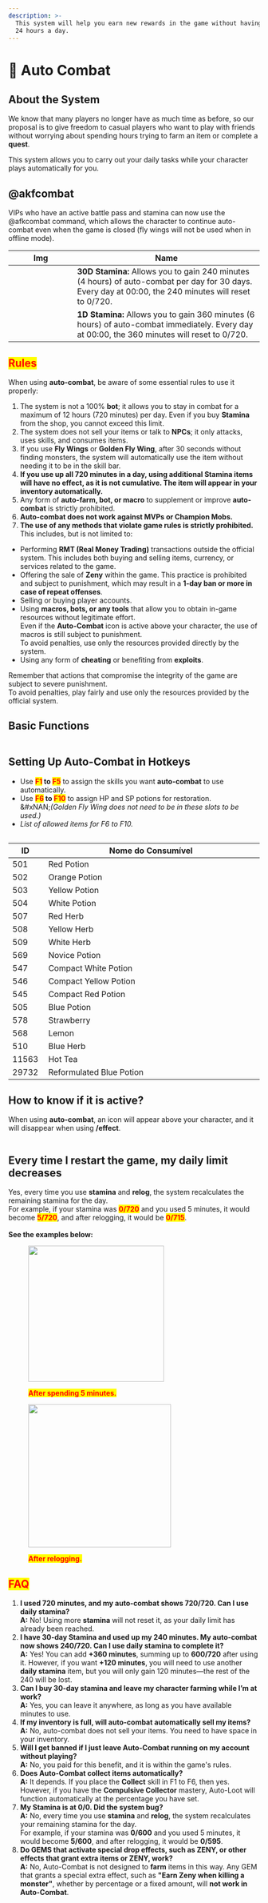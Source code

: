```yaml
---
description: >-
  This system will help you earn new rewards in the game without having to play
  24 hours a day.
---
```


# 🤖 Auto Combat

## **About the System**

We know that many players no longer have as much time as before, so our proposal is to give freedom to casual players who want to play with friends without worrying about spending hours trying to farm an item or complete a **quest**.&#x20;

This system allows you to carry out your daily tasks while your character plays automatically for you.

## @akfcombat

VIPs who have an active battle pass and stamina can now use the @afkcombat command, which allows the character to continue auto-combat even when the game is closed (fly wings will not be used when in offline mode).

<table><thead><tr><th width="114">Img</th><th>Name</th></tr></thead><tbody><tr><td><img src="../.gitbook/assets/29727.png" alt="" data-size="original"></td><td><strong>30D Stamina:</strong> Allows you to gain 240 minutes (4 hours) of auto-combat per day for 30 days. <br>Every day at 00:00, the 240 minutes will reset to 0/720.</td></tr><tr><td><img src="../.gitbook/assets/29728.png" alt="" data-size="original"></td><td><strong>1D Stamina:</strong> Allows you to gain 360 minutes (6 hours) of auto-combat immediately. Every day at 00:00, the 360 minutes will reset to 0/720.</td></tr></tbody></table>

## <mark style="color:red;">**Rules**</mark>

When using **auto-combat**, be aware of some essential rules to use it properly:

1. The system is not a 100% **bot**; it allows you to stay in combat for a maximum of 12 hours (720 minutes) per day. Even if you buy **Stamina** from the shop, you cannot exceed this limit.
2. The system does not sell your items or talk to **NPCs**; it only attacks, uses skills, and consumes items.
3. If you use **Fly Wings** or **Golden Fly Wing**, after 30 seconds without finding monsters, the system will automatically use the item without needing it to be in the skill bar.
4. **If you use up all 720 minutes in a day, using additional Stamina items will have no effect, as it is not cumulative. The item will appear in your inventory automatically.**
5. Any form of **auto-farm, bot, or macro** to supplement or improve **auto-combat** is strictly prohibited.
6. **Auto-combat does not work against MVPs or Champion Mobs.**
7. **The use of any methods that violate game rules is strictly prohibited.** This includes, but is not limited to:

* Performing **RMT (Real Money Trading)** transactions outside the official system. This includes both buying and selling items, currency, or services related to the game.
* Offering the sale of **Zeny** within the game. This practice is prohibited and subject to punishment, which may result in a **1-day ban or more in case of repeat offenses**.
* Selling or buying player accounts.
* Using **macros, bots, or any tools** that allow you to obtain in-game resources without legitimate effort.\
  Even if the **Auto-Combat** icon is active above your character, the use of macros is still subject to punishment.\
  To avoid penalties, use only the resources provided directly by the system.
* Using any form of **cheating** or benefiting from **exploits**.

Remember that actions that compromise the integrity of the game are subject to severe punishment.\
To avoid penalties, play fairly and use only the resources provided by the official system.

## **Basic Functions**

<figure><img src="../.gitbook/assets/112.png" alt=""><figcaption></figcaption></figure>

## **Setting Up Auto-Combat in Hotkeys**

* Use <mark style="color:red;">**F1**</mark>**&#x20;to&#x20;**<mark style="color:red;">**F5**</mark> to assign the skills you want **auto-combat** to use automatically.
* Use <mark style="color:red;">**F6**</mark>**&#x20;to&#x20;**<mark style="color:red;">**F10**</mark> to assign HP and SP potions for restoration.\
  &#xNAN;_(Golden Fly Wing does not need to be in these slots to be used.)_
* _List of allowed items for F6 to F10._

<figure><img src="../.gitbook/assets/3444.png" alt=""><figcaption></figcaption></figure>

<table><thead><tr><th>ID</th><th width="660">Nome do Consumível</th></tr></thead><tbody><tr><td>501</td><td><img src="../.gitbook/assets/501.png" alt="" data-size="line"> Red Potion</td></tr><tr><td>502</td><td><img src="../.gitbook/assets/502.png" alt="" data-size="line"> Orange Potion</td></tr><tr><td>503</td><td><img src="../.gitbook/assets/503.png" alt="" data-size="line"> Yellow Potion</td></tr><tr><td>504</td><td><img src="../.gitbook/assets/504.png" alt="" data-size="line"> White Potion</td></tr><tr><td>507</td><td><img src="../.gitbook/assets/507.png" alt="" data-size="line"> Red Herb</td></tr><tr><td>508</td><td><img src="../.gitbook/assets/508.png" alt="" data-size="line"> Yellow Herb</td></tr><tr><td>509</td><td><img src="../.gitbook/assets/509.png" alt="" data-size="line"> White Herb</td></tr><tr><td>569</td><td><img src="../.gitbook/assets/569.png" alt="" data-size="line"> Novice Potion</td></tr><tr><td>547</td><td><img src="../.gitbook/assets/547.png" alt="" data-size="line"> Compact White Potion</td></tr><tr><td>546</td><td><img src="../.gitbook/assets/546.png" alt="" data-size="line"> Compact Yellow Potion</td></tr><tr><td>545</td><td><img src="../.gitbook/assets/545.png" alt="" data-size="line"> Compact Red Potion</td></tr><tr><td>505</td><td><img src="../.gitbook/assets/505.png" alt="" data-size="line"> Blue Potion</td></tr><tr><td>578</td><td><img src="../.gitbook/assets/578.png" alt="" data-size="line"> Strawberry</td></tr><tr><td>568</td><td><img src="../.gitbook/assets/568.png" alt="" data-size="line"> Lemon</td></tr><tr><td>510</td><td><img src="../.gitbook/assets/510.png" alt="" data-size="line"> Blue Herb</td></tr><tr><td>11563</td><td><img src="../.gitbook/assets/11563.png" alt="" data-size="line"> Hot Tea</td></tr><tr><td>29732</td><td><img src="../.gitbook/assets/505 (1).png" alt="" data-size="line"> Reformulated Blue Potion</td></tr></tbody></table>

## **How to know if it is active?**

When using **auto-combat**, an icon will appear above your character, and it will disappear when using **/effect**.

<figure><img src="../.gitbook/assets/image (140).png" alt=""><figcaption></figcaption></figure>

## **Every time I restart the game, my daily limit decreases**

Yes, every time you use **stamina** and **relog**, the system recalculates the remaining stamina for the day.\
For example, if your stamina was <mark style="color:red;">**0/720**</mark> and you used 5 minutes, it would become <mark style="color:red;">**5/720**</mark>, and after relogging, it would be <mark style="color:red;">**0/715**</mark>.\
\
**See the examples below:**

<figure><img src="../.gitbook/assets/Arkaik_yUBLUV44PG.png" alt="" width="272"><figcaption><p><mark style="color:red;"><strong>After spending 5 minutes.</strong></mark></p></figcaption></figure>

<figure><img src="../.gitbook/assets/Arkaik_HT3kaWKVym.png" alt="" width="286"><figcaption><p><mark style="color:red;"><strong>After relogging.</strong></mark></p></figcaption></figure>

## <mark style="color:red;">**FAQ**</mark>

1. **I used 720 minutes, and my auto-combat shows 720/720. Can I use daily stamina?**\
   **A:** No! Using more **stamina** will not reset it, as your daily limit has already been reached.
2. **I have 30-day Stamina and used up my 240 minutes. My auto-combat now shows 240/720. Can I use daily stamina to complete it?**\
   **A:** Yes! You can add **+360 minutes**, summing up to **600/720** after using it. However, if you want **+120 minutes**, you will need to use another **daily stamina** item, but you will only gain 120 minutes—the rest of the 240 will be lost.
3. **Can I buy 30-day stamina and leave my character farming while I’m at work?**\
   **A:** Yes, you can leave it anywhere, as long as you have available minutes to use.
4. **If my inventory is full, will auto-combat automatically sell my items?**\
   **A:** No, auto-combat does not sell your items. You need to have space in your inventory.
5. **Will I get banned if I just leave Auto-Combat running on my account without playing?**\
   **A:** No, you paid for this benefit, and it is within the game's rules.
6. **Does Auto-Combat collect items automatically?**\
   **A:** It depends. If you place the **Collect** skill in F1 to F6, then yes. However, if you have the **Compulsive Collector** mastery, Auto-Loot will function automatically at the percentage you have set.
7. **My Stamina is at 0/0. Did the system bug?**\
   **A:** No, every time you use **stamina** and **relog**, the system recalculates your remaining stamina for the day.\
   For example, if your stamina was **0/600** and you used 5 minutes, it would become **5/600**, and after relogging, it would be **0/595**.
8. **Do GEMS that activate special drop effects, such as ZENY, or other effects that grant extra items or ZENY, work?**\
   **A:** No, Auto-Combat is not designed to **farm** items in this way. Any GEM that grants a special extra effect, such as **"Earn Zeny when killing a monster"**, whether by percentage or a fixed amount, will **not work in Auto-Combat**.
